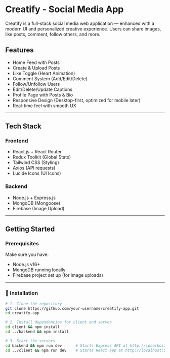# Creatify - Social Media App

Creatify is a full-stack social media web application — enhanced with a modern UI and personalized creative experience. Users can share images, like posts, comment, follow others, and more.

## Features

-  Home Feed with Posts
-  Create & Upload Posts
-  Like Toggle (Heart Animation)
-  Comment System (Add/Edit/Delete)
-  Follow/Unfollow Users
-  Edit/Delete/Update Captions
-  Profile Page with Posts & Bio
-  Responsive Design (Desktop-first, optimized for mobile later)
-  Real-time feel with smooth UX

---

## Tech Stack

###  Frontend
- React.js + React Router
- Redux Toolkit (Global State)
- Tailwind CSS (Styling)
- Axios (API requests)
- Lucide Icons (UI Icons)

###  Backend
- Node.js + Express.js
- MongoDB (Mongoose)
- Firebase (Image Upload)

---

## Getting Started

### Prerequisites

Make sure you have:
- Node.js v16+
- MongoDB running locally
- Firebase project set up (for image uploads)

---

### 🧩 Installation

```bash
# 1. Clone the repository
git clone https://github.com/your-username/creatify-app.git
cd creatify-app

# 2. Install dependencies for client and server
cd client && npm install
cd ../backend && npm install

# 3. Start the servers
cd backend && npm run dev      # Starts Express API at http://localhost:4000
cd ../client && npm run dev    # Starts React app at http://localhost:5173
